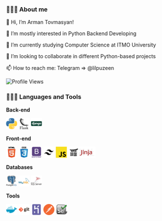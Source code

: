 ### 👨🏻‍🎓 About me <br />
👋 Hi, I’m Arman Tovmasyan!

👀 I’m mostly interested in Python Backend Developing

🌱 I’m currently studying Computer Science at ITMO University

💞️ I’m looking to collaborate in different Python-based projects

📫 How to reach me: Telegram => @lilpuzeen


![Profile Views](https://komarev.com/ghpvc/?username=lilpuzeen)

### 👨🏻‍💻 Languages and Tools <br />
**Back-end**

<code><img height="30" src="https://raw.githubusercontent.com/lilpuzeen/lilpuzeen/master/icons/python.png"></code>
<code><img height="30" src="https://raw.githubusercontent.com/lilpuzeen/lilpuzeen/master/icons/flask.png"></code>
<code><img height="30" src="https://raw.githubusercontent.com/lilpuzeen/lilpuzeen/master/icons/django.png"></code>

**Front-end**

<code><img height="30" src="https://raw.githubusercontent.com/lilpuzeen/lilpuzeen/master/icons/html5.png"></code>
<code><img height="30" src="https://raw.githubusercontent.com/lilpuzeen/lilpuzeen/master/icons/css3.png"></code>
<code><img height="30" src="https://raw.githubusercontent.com/lilpuzeen/lilpuzeen/master/icons/bootstrap.png"></code>
<code><img height="30" src="https://raw.githubusercontent.com/lilpuzeen/lilpuzeen/master/icons/tailwind-css.png"></code>
<code><img height="30" src="https://raw.githubusercontent.com/lilpuzeen/lilpuzeen/master/icons/javascript.png"></code>
<code><img height="30" src="https://raw.githubusercontent.com/lilpuzeen/lilpuzeen/master/icons/jinja-logo.webp"></code>


**Databases**

<code><img height="30" src="https://raw.githubusercontent.com/lilpuzeen/lilpuzeen/master/icons/postgresql.png"></code>
<code><img height="30" src="https://raw.githubusercontent.com/lilpuzeen/lilpuzeen/master/icons/mysql.png"></code>
<code><img height="30" src="https://raw.githubusercontent.com/lilpuzeen/lilpuzeen/master/icons/microsoftsql.png"></code>

**Tools**

<code><img height="30" src="https://raw.githubusercontent.com/lilpuzeen/lilpuzeen/master/icons/docker.png"></code>
<code><img height="30" src="https://raw.githubusercontent.com/lilpuzeen/lilpuzeen/master/icons/git.png"></code>
<code><img height="30" src="https://raw.githubusercontent.com/lilpuzeen/lilpuzeen/master/icons/heroku.png"></code>
<code><img height="30" src="https://raw.githubusercontent.com/lilpuzeen/lilpuzeen/master/icons/postman.png"></code>
<code><img height="30" src="https://raw.githubusercontent.com/lilpuzeen/lilpuzeen/master/icons/selenium.webp"></code>

